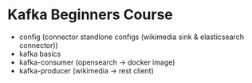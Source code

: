 # Kafka Beginners Course

- config (connector standlone configs (wikimedia sink & elasticsearch connector))
- kafka basics
- kafka-consumer (opensearch -> docker image)
- kafka-producer (wikimedia -> rest client)
